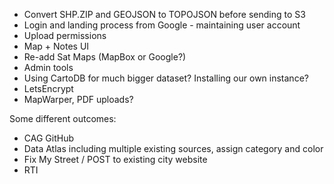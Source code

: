 - Convert SHP.ZIP and GEOJSON to TOPOJSON before sending to S3
- Login and landing process from Google - maintaining user account
- Upload permissions
- Map + Notes UI
- Re-add Sat Maps (MapBox or Google?)
- Admin tools
- Using CartoDB for much bigger dataset? Installing our own instance?
- LetsEncrypt
- MapWarper, PDF uploads?

Some different outcomes:

- CAG GitHub
- Data Atlas including multiple existing sources, assign category and color
- Fix My Street / POST to existing city website
- RTI
